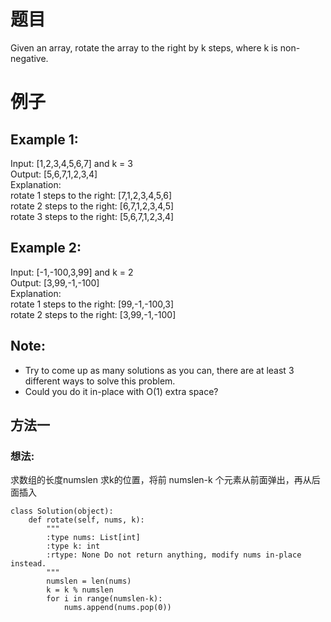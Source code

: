 # 题目
Given an array, rotate the array to the right by k steps, where k is non-negative.

# 例子
## Example 1:
Input: [1,2,3,4,5,6,7] and k = 3  
Output: [5,6,7,1,2,3,4]  
Explanation:  
rotate 1 steps to the right: [7,1,2,3,4,5,6]  
rotate 2 steps to the right: [6,7,1,2,3,4,5]  
rotate 3 steps to the right: [5,6,7,1,2,3,4]  

## Example 2:
Input: [-1,-100,3,99] and k = 2  
Output: [3,99,-1,-100]  
Explanation:   
rotate 1 steps to the right: [99,-1,-100,3]  
rotate 2 steps to the right: [3,99,-1,-100]  

## Note:

+ Try to come up as many solutions as you can, there are at least 3 different ways to solve this problem.
+ Could you do it in-place with O(1) extra space?


## 方法一
### 想法:
求数组的长度numslen
求k的位置，将前 numslen-k 个元素从前面弹出，再从后面插入
```
class Solution(object):
    def rotate(self, nums, k):
        """
        :type nums: List[int]
        :type k: int
        :rtype: None Do not return anything, modify nums in-place instead.
        """
        numslen = len(nums)
        k = k % numslen
        for i in range(numslen-k):
            nums.append(nums.pop(0))
```
